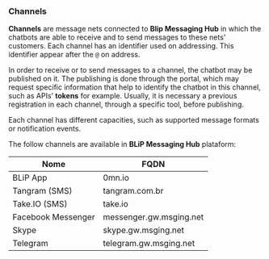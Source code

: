 ### Channels

**Channels** are message nets connected to **Blip Messaging Hub** in which the chatbots are able to receive and to send messages to these nets' customers. Each channel has an identifier used on addressing. This identifier appear after the `@` on address.

In order to receive or to send messages to a channel, the chatbot may be published on it. The publishing is done through the portal, which may request specific information that help to identify the chatbot in this channel, such as APIs’ **tokens** for example. Usually, it is necessary a previous registration in each channel, through a specific tool, before publishing.

Each channel has different capacities, such as supported message formats or notification events.

The follow channels are available in **BLiP Messaging Hub** plataform:

| Nome               | FQDN                    |
|--------------------|-------------------------|
| BLiP App           | 0mn.io                  |
| Tangram (SMS)      | tangram.com.br          |
| Take.IO (SMS)      | take.io                 |
| Facebook Messenger | messenger.gw.msging.net |
| Skype              | skype.gw.msging.net     |
| Telegram           | telegram.gw.msging.net  |
